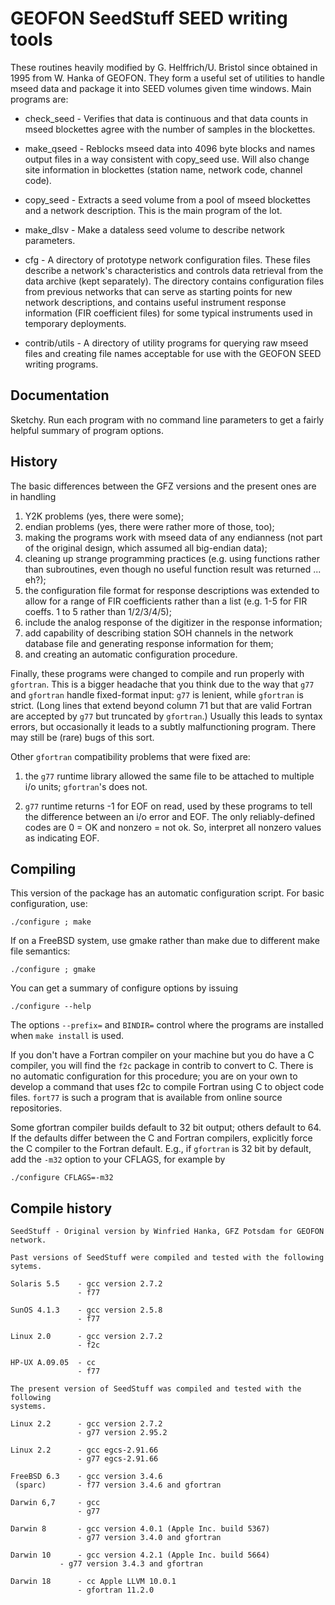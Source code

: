 # GEOFON SeedStuff SEED writing tools

These routines heavily modified by G. Helffrich/U. Bristol since obtained
in 1995 from W. Hanka of GEOFON.  They form a useful set of utilities to handle
mseed data and package it into SEED volumes given time windows.  Main
programs are:

* check_seed - Verifies that data is continuous and that data counts in mseed
   blockettes agree with the number of samples in the blockettes.

* make_qseed - Reblocks mseed data into 4096 byte blocks and names output
   files in a way consistent with copy_seed use.  Will also change
   site information in blockettes (station name, network code, channel code).

* copy_seed - Extracts a seed volume from a pool of mseed blockettes and a
   network description.  This is the main program of the lot.

* make_dlsv - Make a dataless seed volume to describe network parameters.

* cfg - A directory of prototype network configuration files.  These files
   describe a network's characteristics and controls data retrieval from
   the data archive (kept separately).  The directory contains configuration
   files from previous networks that can serve as starting points for new
   network descriptions, and contains useful instrument response information
   (FIR coefficient files) for some typical instruments used in temporary
   deployments.

* contrib/utils - A directory of utility programs for querying raw mseed files
   and creating file names acceptable for use with the GEOFON SEED writing
   programs.

## Documentation

Sketchy.  Run each program with no command line parameters to get a fairly
helpful summary of program options.

## History

The basic differences between the GFZ versions and the present ones are in
handling
1) Y2K problems (yes, there were some);
2) endian problems (yes, there were rather more of those, too);
3) making the programs work with mseed data of any endianness (not part of the
   original design, which assumed all big-endian data);
4) cleaning up strange programming practices (e.g.
   using functions rather than subroutines, even though no useful function
   result was returned ... eh?);
5) the configuration file format for response descriptions was extended to
   allow for a range of FIR coefficients rather than a list (e.g. 1-5 for FIR
   coeffs. 1 to 5 rather than 1/2/3/4/5);
6) include the analog response of the digitizer in the response information;
7) add capability of describing station SOH channels in the network database
   file and generating response information for them;
8) and creating an automatic configuration procedure.

Finally, these programs were changed to compile and run properly with `gfortran`.
This is a bigger headache that you think due to the way that `g77` and
`gfortran` handle fixed-format input:  `g77` is lenient, while `gfortran` is strict.
(Long lines that extend beyond column 71 but that are valid Fortran are accepted
by `g77` but truncated by `gfortran`.)  Usually this leads to syntax errors, but
occasionally it leads to a subtly malfunctioning program.  There may
still be (rare) bugs of this sort.

Other `gfortran` compatibility problems that were fixed are:

1) the `g77` runtime library allowed the same file to be attached to multiple
i/o units; `gfortran`'s does not.

2) `g77` runtime returns -1 for EOF on read, used by these programs to tell the
difference between an i/o error and EOF.  The only reliably-defined codes are
0 = OK and nonzero = not ok.  So, interpret all nonzero values as indicating
EOF.

## Compiling
This version of the package has an automatic configuration script.  For
basic configuration, use:

`./configure ; make`

If on a FreeBSD system, use gmake rather than make due to different make file
semantics:

`./configure ; gmake`

You can get a summary of configure options by issuing

`./configure --help`

The options `--prefix=` and `BINDIR=` control where the programs are installed when
`make install` is used.

If you don't have a Fortran compiler on your machine but you do have a C
compiler, you will find the `f2c` package in contrib to convert to C.  There
is no automatic configuration for this procedure; you are on your own to develop
a command that uses f2c to compile Fortran using C to object code files.
`fort77` is such a program that is available from online source repositories.

Some gfortran compiler builds default to 32 bit output; others default to 64.
If the defaults differ between the C and Fortran compilers, explicitly force
the C compiler to the Fortran default.  E.g., if `gfortran` is 32 bit by
default, add the `-m32` option to your CFLAGS, for example by

`./configure CFLAGS=-m32`

## Compile history
```
SeedStuff - Original version by Winfried Hanka, GFZ Potsdam for GEOFON network.

Past versions of SeedStuff were compiled and tested with the following sytems.

Solaris 5.5    - gcc version 2.7.2
               - f77

SunOS 4.1.3    - gcc version 2.5.8
               - f77

Linux 2.0      - gcc version 2.7.2
               - f2c

HP-UX A.09.05  - cc
               - f77 

The present version of SeedStuff was compiled and tested with the following
systems.

Linux 2.2      - gcc version 2.7.2
               - g77 version 2.95.2

Linux 2.2      - gcc egcs-2.91.66
               - g77 egcs-2.91.66

FreeBSD 6.3    - gcc version 3.4.6
 (sparc)       - f77 version 3.4.6 and gfortran

Darwin 6,7     - gcc
               - g77

Darwin 8       - gcc version 4.0.1 (Apple Inc. build 5367)
               - g77 version 3.4.0 and gfortran

Darwin 10      - gcc version 4.2.1 (Apple Inc. build 5664)
	       - g77 version 3.4.3 and gfortran

Darwin 18      - cc Apple LLVM 10.0.1
               - gfortran 11.2.0
```
